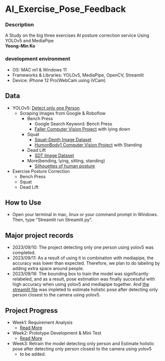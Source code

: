 # AI_Exercise_Pose_Feedback
### Description
A Study on the big three exercises AI posture correction service Using YOLOv5 and MediaPipe<br>
<b>Yeong-Min Ko</b>
### development environment
- OS: MAC m1 & Windows 11<br>
- Frameworks & Libraries: YOLOv5, MediaPipe, OpenCV, Streamlit
- Device: iPhone 12 Pro(WebCam using iVCam)

## Data
- YOLOv5: <a href="https://github.com/PSLeon24/AI_Exercise_Pose_Feedback/tree/main/yolov5_onlyPerson">Detect only one Person</a>
  - Scraping Images from Google & Roboflow
    - Bench Press
      - Google Search Keyword: Bench Press
      - <a href="https://universe.roboflow.com/jiangsu-ocean-universit/faller">Faller Computer Vision Project</a> with lying down
    - Squat
      - <a href="https://universe.roboflow.com/nejc-graj-1na9e/squat-depth/dataset/14/download">Squat-Depth Image Dataset</a>
      - <a href="https://universe.roboflow.com/models/object-detection">HumonBody1 Computer Vision Project</a> with Standing
    - Dead Lift
      - <a href="https://universe.roboflow.com/isbg/sdt/dataset/5">SDT Image Dataset</a>
    - More(bending, lying, sitting, standing)
      - <a href="https://www.kaggle.com/datasets/deepshah16/silhouettes-of-human-posture">Silhouettes of human posture</a>
- Exercise Posture Correction
  - Bench Press
  - Squat
  - Dead Lift

## How to Use
- Open your terminal in mac, linux or your command prompt in Windows. Then, type "Streamlit run Streamlit.py".

## Major project records
- 2023/09/10: The project detecting only one person using yolov5 was completed.
- 2023/09/11: As a result of using it in combination with mediapipe, the accuracy was lower than expected. Therefore, we plan to do labeling by adding extra space around people.
- 2023/09/16: The bounding box to train the model was significantly relabeled, and as a result, pose estimation was finally successful with high accuracy when using yolov5 and mediapipe together. And <a href="https://github.com/PSLeon24/AI_Exercise_Pose_Feedback/blob/main/Streamlit.py">the streamlit file</a> was impleted to estimate holistic pose after detecting only person closest to the camera using yolov5.

## Project Progress
- Week1: Requirement Analysis
  - <a href="https://github.com/PSLeon24/AI_Exercise_Pose_Feedback/blob/main/docs/presentation_1.pdf">Read More</a>
- Week2: Prototype Development & Mini Test
  - <a href="https://github.com/PSLeon24/AI_Exercise_Pose_Feedback/blob/main/docs/presentation_2.pptx">Read More</a>
- Week3: Retrain the model detecting only person and Estimate holistic pose after detecting only person closest to the camera using yolov5
  - to be added.
